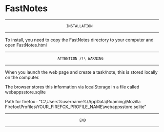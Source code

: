 # FastNotes

**********************************************************************
		                      	INSTALLATION
**********************************************************************

To install, you need to copy the FastNotes directory to your computer
and open FastNotes.html


**********************************************************************
		                	ATTENTION /!\ WARNING
**********************************************************************

When you launch the web page and create a task/note, this is stored
locally on the computer.

The browser stores this information via localStorage in a file called
webappsstore.sqlite 

Path for firefox : "C:\Users\%username%\AppData\Roaming\Mozilla\
Firefox\Profiles\YOUR_FIREFOX_PROFILE_NAME\webappsstore.sqlite"

**********************************************************************
		                	          END
**********************************************************************
